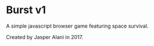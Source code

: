 # Burst v1
A simple javascript browser game featuring space survival.

Created by Jasper Alani in 2017.

